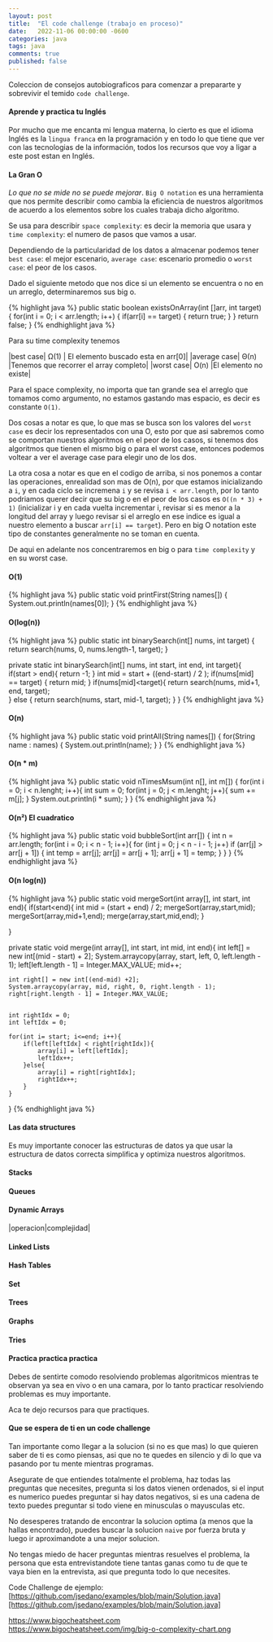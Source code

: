 ```yaml
---
layout: post
title:  "El code challenge (trabajo en proceso)"
date:   2022-11-06 00:00:00 -0600
categories: java
tags: java
comments: true
published: false
---
```


Coleccion de consejos autobiograficos para comenzar a prepararte y sobrevivir el temido `code challenge`.

#### Aprende y practica tu Inglés

Por mucho que me encanta mi lengua materna, lo cierto es que el idioma Inglés es la `lingua franca` en la programación y en todo lo que tiene que ver con las tecnologias de la información, todos los recursos que voy a ligar a este post estan en Inglés.  

#### La Gran O

*Lo que no se mide no se puede mejorar*. `Big O notation` es una herramienta que nos permite describir como cambia la eficiencia de nuestros algoritmos de acuerdo a los elementos sobre los cuales trabaja dicho algoritmo.

Se usa para describir `space complexity`: es decir la memoria que usara y `time complexity`: el numero de pasos que vamos a usar.

Dependiendo de la particularidad de los datos a almacenar podemos tener `best case`: el mejor escenario, `average case`: escenario promedio o `worst case`: el peor de los casos.

Dado el siguiente metodo que nos dice si un elemento se encuentra o no en un arreglo, determinaremos sus big o.

{% highlight java %}
public static boolean existsOnArray(int []arr, int target) {
    for(int i = 0; i < arr.length; i++) {
        if(arr[i] == target) {
            return true;
        }
    }
    return false;
}
{% endhighlight java %}

Para su time complexity tenemos

|best case| Ω(1) | El elemento buscado esta en arr[0]|
|average case|  Θ(n) |Tenemos que recorrer el array completo|
|worst case|  O(n) |El elemento no existe|

Para el space complexity, no importa que tan grande sea el arreglo que tomamos como argumento, no estamos gastando mas espacio, es decir es constante `O(1)`.

Dos cosas a notar es que, lo que mas se busca son los valores del `worst case` es decir los representados con una O, esto por que asi sabremos como se comportan nuestros algoritmos en el peor de los casos, si tenemos dos algoritmos que tienen el mismo big o para el worst case, entonces podemos voltear a ver el average case para elegir uno de los dos.

La otra cosa a notar es que en el codigo de arriba, si nos ponemos a contar las operaciones, enrealidad son mas de O(n), por que estamos inicializando a  `i`, y en cada ciclo se incremena `i` y se revisa `i < arr.length`, por lo tanto podriamos querer decir que su big o en el peor de los casos es `O((n * 3) + 1)` (inicializar i y en cada vuelta incrementar i, revisar si es menor a la longitud del array y luego revisar si el arreglo en ese indice es igual a nuestro elemento a buscar `arr[i] == target`). Pero en big O notation este tipo de constantes generalmente no se toman en cuenta.

De aqui en adelante nos concentraremos en big o para `time complexity` y en su worst case.

#### O(1)

{% highlight java %}
public static void printFirst(String names[]) {
    System.out.println(names[0]);
}
{% endhighlight java %}

#### O(log(n))
{% highlight java %}
public static int binarySearch(int[] nums, int target) {
    return search(nums, 0, nums.length-1, target);
}

private static int binarySearch(int[] nums, int start, int end, int target){
    if(start > end){
        return -1;
    }
    int mid = start + ((end-start) / 2 );
    if(nums[mid] == target) {
        return mid;
    }
    if(nums[mid]<target){
        return search(nums, mid+1, end, target);    
    } else {
        return search(nums, start, mid-1, target);
    }
}
{% endhighlight java %}

#### O(n)

{% highlight java %}
public static void printAll(String names[]) {
    for(String name : names) {
        System.out.println(name);
    }
}
{% endhighlight java %}

#### O(n * m)

{% highlight java %}
public static void nTimesMsum(int n[], int m[]) {
    for(int i = 0; i < n.lenght; i++){
        int sum = 0;
        for(int j = 0; j < m.lenght; j++){
            sum += m[j];
        }
        System.out.println(i * sum);
    }
}
{% endhighlight java %}

#### O(n²) El cuadratico

{% highlight java %}
public static void bubbleSort(int arr[]) {
    int n = arr.length;
    for(int i = 0; i < n - 1; i++){
        for (int j = 0; j < n - i - 1; j++)
            if (arr[j] > arr[j + 1]) {
                int temp = arr[j];
                arr[j] = arr[j + 1];
                arr[j + 1] = temp;
            }
    }
}
{% endhighlight java %}



#### O(n log(n))

{% highlight java %}
public static void mergeSort(int array[], int start, int end){
    if(start<end){
        int mid = (start + end) / 2;
        mergeSort(array,start,mid);
        mergeSort(array,mid+1,end);
        merge(array,start,mid,end);
    }

}

private static void merge(int array[], int start, int mid, int end){
    int left[] = new int[(mid - start) + 2];
    System.arraycopy(array, start, left, 0, left.length - 1);
    left[left.length - 1] = Integer.MAX_VALUE;
    mid++;

    int right[] = new int[(end-mid) +2];
    System.arraycopy(array, mid, right, 0, right.length - 1);
    right[right.length - 1] = Integer.MAX_VALUE;


    int rightIdx = 0;
    int leftIdx = 0;

    for(int i= start; i<=end; i++){
        if(left[leftIdx] < right[rightIdx]){
            array[i] = left[leftIdx];
            leftIdx++;
        }else{
            array[i] = right[rightIdx];
            rightIdx++;
        }
    }

}
{% endhighlight java %}

#### Las data structures

Es muy importante conocer las estructuras de datos ya que usar la estructura de datos correcta simplifica y optimiza nuestros algoritmos.

#### Stacks
#### Queues
#### Dynamic Arrays
|operacion|complejidad|
#### Linked Lists
#### Hash Tables
#### Set
#### Trees
#### Graphs
#### Tries

#### Practica practica practica

Debes de sentirte comodo resolviendo problemas algoritmicos mientras te observan ya sea en vivo o en una camara, por lo tanto practicar resolviendo problemas es muy importante.

Aca te dejo recursos para que practiques.

#### Que se espera de ti en un code challenge

Tan importante como llegar a la solucion (si no es que mas) lo que quieren saber de ti es como piensas, asi que no te quedes en silencio y di lo que va pasando por tu mente mientras programas.

Asegurate de que entiendes totalmente el problema, haz todas las preguntas que necesites, pregunta si los datos vienen ordenados, si el input es numerico puedes preguntar si hay datos negativos, si es una cadena de texto puedes preguntar si todo viene en minusculas o mayusculas etc.

No desesperes tratando de encontrar la solucion optima (a menos que la hallas encontrado), puedes buscar la solucion `naive` por fuerza bruta y luego ir aproximandote a una mejor solucion.

No tengas miedo de hacer preguntas mientras resuelves el problema, la persona que esta entrevistandote tiene tantas ganas como tu de que te vaya bien en la entrevista, asi que pregunta todo lo que necesites.

Code Challenge de ejemplo: [https://github.com/jsedano/examples/blob/main/Solution.java][https://github.com/jsedano/examples/blob/main/Solution.java]


https://www.bigocheatsheet.com
https://www.bigocheatsheet.com/img/big-o-complexity-chart.png



[https://github.com/jsedano/examples/blob/main/Solution.java]: https://github.com/jsedano/examples/blob/main/Solution.java

